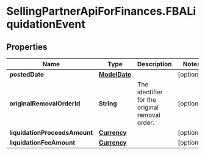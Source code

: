 # SellingPartnerApiForFinances.FBALiquidationEvent

## Properties
Name | Type | Description | Notes
------------ | ------------- | ------------- | -------------
**postedDate** | [**ModelDate**](ModelDate.md) |  | [optional] 
**originalRemovalOrderId** | **String** | The identifier for the original removal order. | [optional] 
**liquidationProceedsAmount** | [**Currency**](Currency.md) |  | [optional] 
**liquidationFeeAmount** | [**Currency**](Currency.md) |  | [optional] 
